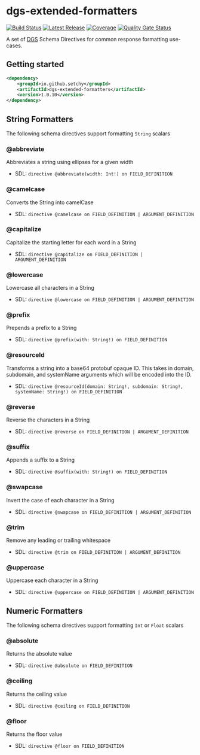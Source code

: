 # dgs-extended-formatters

[![Build Status](https://github.com/setchy/dgs-extended-formatters/actions/workflows/build.yml/badge.svg)](https://github.com/setchy/dgs-extended-formatters/actions/workflows/master.yml)
[![Latest Release](https://maven-badges.herokuapp.com/maven-central/io.github.setchy/dgs-extended-formatters/badge.svg?color=blue)](https://maven-badges.herokuapp.com/maven-central/io.github.setchy/dgs-extended-formatters/)
[![Coverage](https://sonarcloud.io/api/project_badges/measure?project=setchy_dgs-extended-formatters&metric=coverage)](https://sonarcloud.io/summary/new_code?id=setchy_dgs-extended-formatters)
[![Quality Gate Status](https://sonarcloud.io/api/project_badges/measure?project=setchy_dgs-extended-formatters&metric=alert_status)](https://sonarcloud.io/summary/new_code?id=setchy_dgs-extended-formatters)

A set of [DGS](https://github.com/Netflix/dgs-framework) Schema Directives for common response formatting use-cases.

## Getting started

```xml
<dependency>
    <groupId>io.github.setchy</groupId>
    <artifactId>dgs-extended-formatters</artifactId>
    <version>1.0.10</version>
</dependency>
```

## String Formatters

The following schema directives support formatting `String` scalars

### @abbreviate

Abbreviates a string using ellipses for a given width

- SDL: `directive @abbreviate(width: Int!) on FIELD_DEFINITION`

### @camelcase

Converts the String into camelCase

- SDL: `directive @camelcase on FIELD_DEFINITION | ARGUMENT_DEFINITION`

### @capitalize

Capitalize the starting letter for each word in a String

- SDL: `directive @capitalize on FIELD_DEFINITION | ARGUMENT_DEFINITION`

### @lowercase

Lowercase all characters in a String

- SDL: `directive @lowercase on FIELD_DEFINITION | ARGUMENT_DEFINITION`

### @prefix

Prepends a prefix to a String

- SDL: `directive @prefix(with: String!) on FIELD_DEFINITION`

### @resourceId

Transforms a string into a base64 protobuf opaque ID. This takes in domain, subdomain, and systemName arguments
which will be encoded into the ID.

- SDL: `directive @resourceId(domain: String!, subdomain: String!, systemName: String!) on FIELD_DEFINITION`

### @reverse

Reverse the characters in a String

- SDL: `directive @reverse on FIELD_DEFINITION | ARGUMENT_DEFINITION`

### @suffix

Appends a suffix to a String

- SDL: `directive @suffix(with: String!) on FIELD_DEFINITION`

### @swapcase

Invert the case of each character in a String

- SDL: `directive @swapcase on FIELD_DEFINITION | ARGUMENT_DEFINITION`

### @trim

Remove any leading or trailing whitespace

- SDL: `directive @trim on FIELD_DEFINITION | ARGUMENT_DEFINITION`

### @uppercase

Uppercase each character in a String

- SDL: `directive @uppercase on FIELD_DEFINITION | ARGUMENT_DEFINITION`

## Numeric Formatters

The following schema directives support formatting `Int` or `Float` scalars

### @absolute

Returns the absolute value

- SDL: `directive @absolute on FIELD_DEFINITION`

### @ceiling

Returns the ceiling value

- SDL: `directive @ceiling on FIELD_DEFINITION`

### @floor

Returns the floor value

- SDL: `directive @floor on FIELD_DEFINITION`
